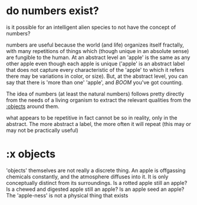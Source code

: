 
# do numbers exist?
is it possible for an intelligent alien species to not have the concept of numbers?

numbers are useful because the world (and life) organizes itself fractally, with many repetitions of things which (though unique in an absolute sense) are fungible to the human.
At an abstract level an 'apple' is the same as any other apple even though each apple is unique ('apple' is an abstract label that does not capture every characteristic of the 'apple' to which it refers there may be variations in color, or size). But, at the abstract level, you can say that there is 'more than one' 'apple', and *BOOM* you've got counting.

The idea of numbers (at least the natural numbers) follows pretty directly from the needs of a living organism to extract the relevant qualities from the [:objects](#objects) around them.

what appears to be repetitive in fact cannot be so in reality, only in the abstract.
The more abstract a label, the more often it will repeat (this may or may not be practically useful)


# :x objects
'objects' themselves are not really a discrete thing. An apple is offgassing chemicals constantly, and the atmosphere diffuses into it. It is only conceptually distinct from its surroundings.
Is a rotted apple still an apple?
Is a chewed and digested apple still an apple?
Is an apple seed an apple?
The 'apple-ness' is not a physical thing that exists

